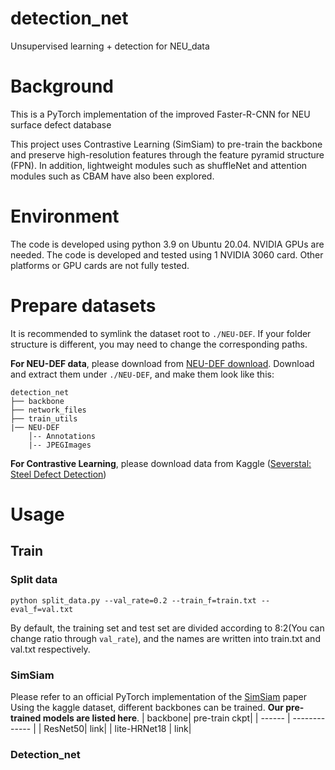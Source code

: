 # detection_net
Unsupervised learning + detection for NEU_data
# Background
This is a PyTorch implementation of the improved Faster-R-CNN for NEU surface defect database

This project uses Contrastive Learning (SimSiam) to pre-train the backbone and preserve high-resolution features through the feature pyramid structure (FPN). In addition, lightweight modules such as shuffleNet and attention modules such as CBAM have also been explored.

# Environment
The code is developed using python 3.9 on Ubuntu 20.04. NVIDIA GPUs are needed. The code is developed and tested using 1 NVIDIA 3060 card. Other platforms or GPU cards are not fully tested.

# Prepare datasets
It is recommended to symlink the dataset root to `./NEU-DEF`. If your folder structure is different, you may need to change the corresponding paths.

**For NEU-DEF data**, please download from [NEU-DEF download](http://faculty.neu.edu.cn/songkc/en/zdylm/263265/list/index.htm).
Download and extract them under `./NEU-DEF`, and make them look like this:
```
detection_net
├── backbone
├── network_files
├── train_utils
|── NEU-DEF
    │-- Annotations
    |-- JPEGImages
```
**For Contrastive Learning**, please download data from Kaggle ([Severstal: Steel Defect Detection](https://www.kaggle.com/c/severstal-steel-defect-detection))

# Usage
##  Train
### Split data
```
python split_data.py --val_rate=0.2 --train_f=train.txt --eval_f=val.txt
```
By default, the training set and test set are divided according to 8:2(You can change ratio through `val_rate`), and the names are written into train.txt and val.txt respectively.
###  SimSiam
Please refer to an official PyTorch implementation of the [SimSiam](https://github.com/facebookresearch/simsiam) paper
Using the kaggle dataset, different backbones can be trained.
**Our pre-trained models are listed here**.
| backbone| pre-train ckpt|
| ------ | ------------- |
| ResNet50| link|
| lite-HRNet18 | link|
###  Detection_net
